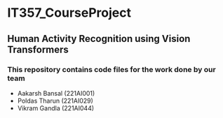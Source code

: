 # IT357_CourseProject

## Human Activity Recognition using Vision Transformers

### This repository contains code files for the work done by our team
- Aakarsh Bansal (221AI001)
- Poldas Tharun (221AI029)
- Vikram Gandla (221AI044)
